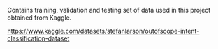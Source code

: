 Contains training, validation and testing set of data used in this project obtained from Kaggle.

https://www.kaggle.com/datasets/stefanlarson/outofscope-intent-classification-dataset
